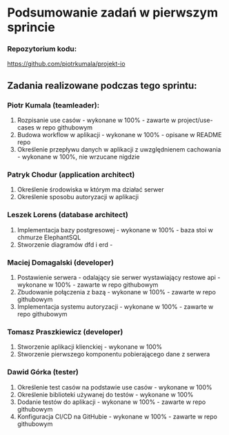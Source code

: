 # Podsumowanie zadań w pierwszym sprincie

### Repozytorium kodu:
https://github.com/piotrkumala/projekt-io

## Zadania realizowane podczas tego sprintu:

### Piotr Kumala (teamleader):
1. Rozpisanie use casów - wykonane w 100% - zawarte w project/use-cases w repo githubowym
1. Budowa workflow w aplikacji - wykonane w 100% - opisane w README repo
1. Określenie przepływu danych w aplikacji z uwzględnienem cachowania - wykonane w 100%, nie wrzucane nigdzie

### Patryk Chodur (application architect)
1. Określenie środowiska w którym ma działać serwer 
1. Określenie sposobu autoryzacji w aplikacji

### Leszek Lorens (database architect)
1. Implementacja bazy postgresowej - wykonane w 100% - baza stoi w chmurze ElephantSQL
1. Stworzenie diagramów dfd i erd - 

### Maciej Domagalski (developer)
1. Postawienie serwera - odalający sie serwer wystawiający restowe api - wykonane w 100% - zawarte w repo githubowym
1. Zbudowanie połączenia z bazą - wykonane w 100% - zawarte w repo githubowym
1. Implementacja systemu autoryzacji - wykonane w 100% - zawarte w repo githubowym

### Tomasz Praszkiewicz (developer)
1. Stworzenie aplikacji klienckiej - wykonane w 100%
1. Stworzenie pierwszego komponentu pobierającego dane z serwera

### Dawid Górka (tester)
1. Określenie test casów na podstawie use casów - wykonane w 100%
1. Określenie biblioteki używanej do testów - wykonane w 100% 
1. Dodanie testów do aplikacji - wykonane w 100% - zawarte w repo githubowym 
1. Konfiguracja CI/CD na GitHubie - wykonane w 100% - zawarte w repo githubowym